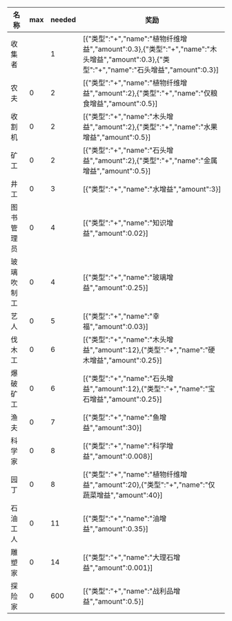 | 名称  | max | needed | 奖励  |
| --- | --- | ------ | --- |
| 收集者 |  | 1 | [{"类型":"+","name":"植物纤维增益","amount":0.3},{"类型":"+","name":"木头增益","amount":0.3},{"类型":"+","name":"石头增益","amount":0.3}] |
| 农夫 | 0 | 2 | [{"类型":"+","name":"植物纤维增益","amount":2},{"类型":"+","name":"仅粮食增益","amount":0.5}] |
| 收割机 | 0 | 2 | [{"类型":"+","name":"木头增益","amount":2},{"类型":"+","name":"水果增益","amount":0.5}] |
| 矿工 | 0 | 2 | [{"类型":"+","name":"石头增益","amount":2},{"类型":"+","name":"金属增益","amount":0.5}] |
| 井工 | 0 | 3 | [{"类型":"+","name":"水增益","amount":3}] |
| 图书管理员 | 0 | 4 | [{"类型":"+","name":"知识增益","amount":0.02}] |
| 玻璃吹制工 | 0 | 4 | [{"类型":"+","name":"玻璃增益","amount":0.25}] |
| 艺人 | 0 | 5 | [{"类型":"+","name":"幸福","amount":0.03}] |
| 伐木工 | 0 | 6 | [{"类型":"+","name":"木头增益","amount":12},{"类型":"+","name":"硬木增益","amount":0.25}] |
| 爆破矿工 | 0 | 6 | [{"类型":"+","name":"石头增益","amount":12},{"类型":"+","name":"宝石增益","amount":0.25}] |
| 渔夫 | 0 | 7 | [{"类型":"+","name":"鱼增益","amount":30}] |
| 科学家 | 0 | 8 | [{"类型":"+","name":"科学增益","amount":0.008}] |
| 园丁 | 0 | 8 | [{"类型":"+","name":"植物纤维增益","amount":20},{"类型":"+","name":"仅蔬菜增益","amount":40}] |
| 石油工人 | 0 | 11 | [{"类型":"+","name":"油增益","amount":0.35}] |
| 雕塑家 | 0 | 14 | [{"类型":"+","name":"大理石增益","amount":0.001}] |
| 探险家 | 0 | 600 | [{"类型":"+","name":"战利品增益","amount":0.5}] |

